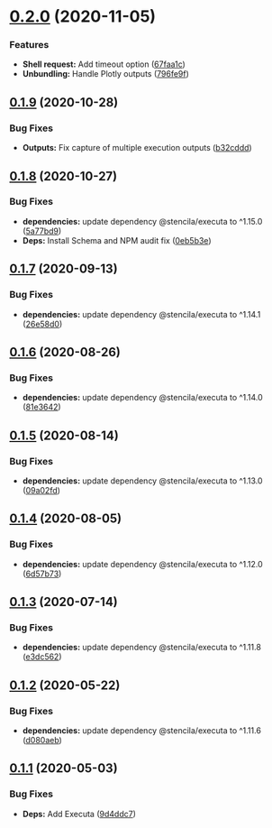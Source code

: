 # [0.2.0](https://github.com/stencila/jupita/compare/v0.1.9...v0.2.0) (2020-11-05)


### Features

* **Shell request:** Add timeout option ([67faa1c](https://github.com/stencila/jupita/commit/67faa1cb5a982b162add391df36a9a5ce1a26937))
* **Unbundling:** Handle Plotly outputs ([796fe9f](https://github.com/stencila/jupita/commit/796fe9f0900b54800c679ce9e7f4a4cadc3df2ea))

## [0.1.9](https://github.com/stencila/jupita/compare/v0.1.8...v0.1.9) (2020-10-28)


### Bug Fixes

* **Outputs:** Fix capture of multiple execution outputs ([b32cddd](https://github.com/stencila/jupita/commit/b32cddd7e67837745ba783f6c30ff43268d9e1ce))

## [0.1.8](https://github.com/stencila/jupita/compare/v0.1.7...v0.1.8) (2020-10-27)


### Bug Fixes

* **dependencies:** update dependency @stencila/executa to ^1.15.0 ([5a77bd9](https://github.com/stencila/jupita/commit/5a77bd9c4e6cee40c1196315b9ef57126e862555))
* **Deps:** Install Schema and NPM audit fix ([0eb5b3e](https://github.com/stencila/jupita/commit/0eb5b3e0685bbd7dfff4431e1e929f07ecf1f6db))

## [0.1.7](https://github.com/stencila/jupita/compare/v0.1.6...v0.1.7) (2020-09-13)


### Bug Fixes

* **dependencies:** update dependency @stencila/executa to ^1.14.1 ([26e58d0](https://github.com/stencila/jupita/commit/26e58d09acd56d186f61c699c2840ba823c2949a))

## [0.1.6](https://github.com/stencila/jupita/compare/v0.1.5...v0.1.6) (2020-08-26)


### Bug Fixes

* **dependencies:** update dependency @stencila/executa to ^1.14.0 ([81e3642](https://github.com/stencila/jupita/commit/81e3642448c46a7750683cc5166142b2475097fa))

## [0.1.5](https://github.com/stencila/jupita/compare/v0.1.4...v0.1.5) (2020-08-14)


### Bug Fixes

* **dependencies:** update dependency @stencila/executa to ^1.13.0 ([09a02fd](https://github.com/stencila/jupita/commit/09a02fdbb411a9cdd2e68d9ebf6211d39ca060d1))

## [0.1.4](https://github.com/stencila/jupita/compare/v0.1.3...v0.1.4) (2020-08-05)


### Bug Fixes

* **dependencies:** update dependency @stencila/executa to ^1.12.0 ([6d57b73](https://github.com/stencila/jupita/commit/6d57b73eae94b94bd6ac30a1fdf3b22a87e8db2c))

## [0.1.3](https://github.com/stencila/jupita/compare/v0.1.2...v0.1.3) (2020-07-14)


### Bug Fixes

* **dependencies:** update dependency @stencila/executa to ^1.11.8 ([e3dc562](https://github.com/stencila/jupita/commit/e3dc562d56215fde9be7be1720d707cb53988ad6))

## [0.1.2](https://github.com/stencila/jupita/compare/v0.1.1...v0.1.2) (2020-05-22)


### Bug Fixes

* **dependencies:** update dependency @stencila/executa to ^1.11.6 ([d080aeb](https://github.com/stencila/jupita/commit/d080aebaa8fddc2c3c5d91622f595ba19560da3e))

## [0.1.1](https://github.com/stencila/jupita/compare/v0.1.0...v0.1.1) (2020-05-03)


### Bug Fixes

* **Deps:** Add Executa ([9d4ddc7](https://github.com/stencila/jupita/commit/9d4ddc735f3cf9fc7ab08e5d430a6ae2dbc327af))
